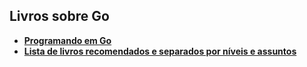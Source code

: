 ## Livros sobre Go

* **[Programando em Go](https://www.casadocodigo.com.br/products/livro-google-go)**
* **[Lista de livros recomendados e separados por níveis e assuntos](https://github.com/dariubs/GoBooks)**

